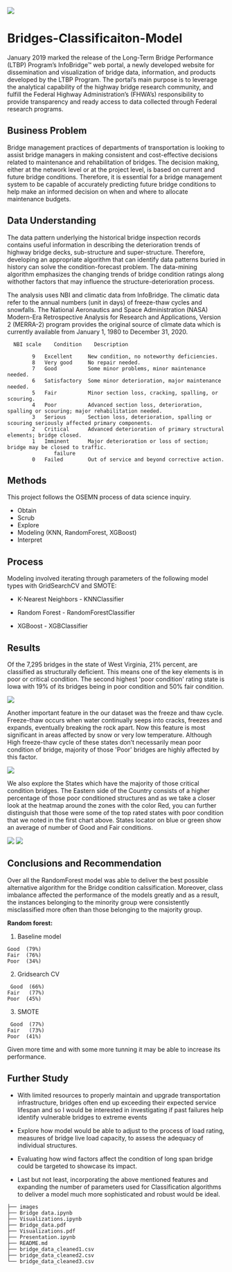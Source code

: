 
<img src='https://raw.githubusercontent.com/Milenaafeworki/Bridges-Condition-Classification/master/images/bridges.jpg'>



# Bridges-Classificaiton-Model 

January 2019 marked the release of the Long-Term Bridge Performance (LTBP) Program’s InfoBridge™ web portal, a newly developed website for dissemination and visualization of bridge data, information, and products developed by the LTBP Program. The portal’s main purpose is to leverage the analytical capability of the highway bridge research community, and fulfill the Federal Highway Administration’s (FHWA’s) responsibility to provide transparency and ready access to data collected through Federal research programs.


## Business Problem

Bridge management practices of departments of transportation is looking to assist bridge managers in making consistent and cost-effective decisions related to maintenance and rehabilitation of bridges. The decision making, either at the network level or at the project level, is based on current and future bridge conditions. Therefore, it is essential for a bridge management system to be capable of accurately predicting future bridge conditions to help make an informed decision on when and where to allocate maintenance budgets. 


## Data Understanding

The data pattern underlying the historical bridge inspection records contains useful information in describing the deterioration trends of highway bridge decks, sub-structure and super-structure. Therefore, developing an appropriate algorithm that can identify data patterns buried in history can solve the condition-forecast problem. The data-mining algorithm emphasizes the changing trends of bridge condition ratings along withother factors that may influence the structure-deterioration process.

The analysis uses NBI and climatic data from InfoBridge. The climatic data refer to the annual numbers (unit in days) of freeze-thaw cycles and snowfalls. The National Aeronautics and Space Administration (NASA) Modern-Era Retrospective Analysis for Research and Applications,
Version 2 (MERRA-2) program provides the original source of climate data  which is currently available from January 1, 1980 to December 31, 2020.

```
  NBI scale    Condition    Description

        9	Excellent     New condition, no noteworthy deficiencies.
        8	Very good     No repair needed.
        7	Good          Some minor problems, minor maintenance needed.
        6	Satisfactory  Some minor deterioration, major maintenance needed.
        5	Fair          Minor section loss, cracking, spalling, or scouring.
        4	Poor          Advanced section loss, deterioration, spalling or scouring; major rehabilitation needed. 
        3	Serious       Section loss, deterioration, spalling or scouring seriously affected primary components.
        2	Critical      Advanced deterioration of primary structural elements; bridge closed. 
        1	Imminent      Major deterioration or loss of section; bridge may be closed to traffic.
               failure
        0	Failed        Out of service and beyond corrective action.

```

## Methods

This project follows the OSEMN process of data science inquiry. 

- Obtain
- Scrub
- Explore
- Modeling (KNN, RandomForest, XGBoost)
- Interpret

## Process

Modeling involved iterating through parameters of the following model types with GridSearchCV and SMOTE:

- K-Nearest Neighbors - KNNClassifier

- Random Forest - RandomForestClassifier

- XGBoost - XGBClassifier

## Results

Of the 7,295 bridges in the state of West Virginia,  21% percent, are classified as structurally deficient. This means one of the key elements is in poor or critical condition.
The second highest 'poor condition'  rating state is Iowa with 19% of its bridges being in poor condition and 50% fair condition. 


<img src='https://raw.githubusercontent.com/Milenaafeworki/Bridges-Condition-Classification/master/images/poor%26fair.png'>

Another important feature in the our dataset was the freeze and thaw cycle. Freeze-thaw occurs when water continually seeps into cracks, freezes and expands, eventually breaking the rock apart. Now this feature is most significant in areas affected by snow or very low temperature. Although High freeze-thaw cycle of these states don’t necessarily mean poor condition of bridge, majority of those 'Poor' bridges are highly affected by this factor. 



<img src='https://raw.githubusercontent.com/Milenaafeworki/Bridges-Condition-Classification/master/images/freeze_thaw.png'>

We also explore the States which have the majority of  those critical condition bridges. The Eastern side of the Country consists  of a higher percentage of those poor conditioned structures and as we take a closer look at the heatmap around the zones with the color Red, you can further distinguish that those were some of the top rated states with poor condition that we noted in the first chart above. States locator on blue or green show an average of number of Good and Fair conditions.


<img src='https://raw.githubusercontent.com/Milenaafeworki/Bridges-Condition-Classification/master/images/US_map.png'>

<img src='https://raw.githubusercontent.com/Milenaafeworki/Bridges-Condition-Classification/master/images/States_poor_condition.png'>



## Conclusions and Recommendation


Over all the RandomForest model was able to deliver the best possible alternative algorithm for the Bridge condition calssification. Moreover, class imbalance affected the performance of the models greatly and as a result, the instances belonging to the minority group were consistently misclassified more often than those belonging to the majority group.

**Random forest:** 

   1. Baseline model
    
    Good  (79%)     
    Fair  (76%)   
    Poor  (34%) 
    
    
   2. Gridsearch CV
    
     Good  (66%)     
    Fair   (77%)   
    Poor  (45%) 
    
   3. SMOTE
    
     Good  (77%)     
    Fair   (73%)   
    Poor  (41%) 


 Given more time and with some more tunning it may be able to increase its performance.
 
 ## Further Study
 
- With limited resources to properly maintain and upgrade transportation infrastructure, bridges often end up exceeding their expected
service lifespan and so I would be interested in investigating if past failures help identify vulnerable bridges to extreme events

- Explore how model would be able to adjust to the process of load rating,  measures of bridge live load capacity, to assess the adequacy of individual structures.


- Evaluating how wind factors affect the condition of long span bridge could be targeted to showcase its impact.

- Last but not least, incorporating  the above mentioned features and expanding the number of parameters used for Classification algorithms to deliver a model much more sophisticated and robust would be ideal. 

```
├── images
├── Bridge data.ipynb
├── Visualizations.ipynb
├── Bridge_data.pdf
├── Visualizations.pdf
├── Presentation.ipynb
├── README.md
├── bridge_data_cleaned1.csv
├── bridge_data_cleaned2.csv
└── bridge_data_cleaned3.csv

``` 
 
 
 

